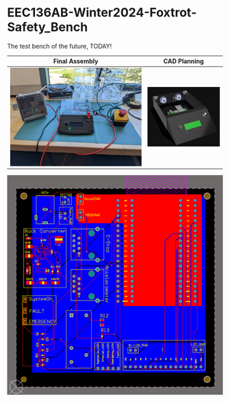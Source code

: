 # EEC136AB-Winter2024-Foxtrot-Safety_Bench
The test bench of the future, TODAY!


Final Assembly            |  CAD Planning
:-------------------------:|:-------------------------:
![alt text](done.jpg)  |  ![alt text](proto.png)


![alt text](pcb.png)


